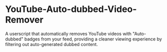 # YouTube-Auto-dubbed-Video-Remover
A userscript that automatically removes YouTube videos with "Auto-dubbed" badges from your feed, providing a cleaner viewing experience by filtering out auto-generated dubbed content.

